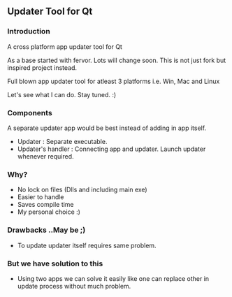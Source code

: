 ## Updater Tool for Qt 

### Introduction
A cross platform app updater tool for Qt

As a base started with fervor. Lots will change soon. This is not just fork but inspired project instead.

Full blown app updater tool for atleast 3 platforms i.e. Win, Mac and Linux

Let's see what I can do. Stay tuned. :)


### Components

A separate updater app would be best instead of adding in app itself.

* Updater : Separate executable.
* Updater's handler : Connecting app and updater. Launch updater whenever required. 


### Why?
* No lock on files (Dlls and including main exe)
* Easier to handle 
* Saves compile time
* My personal choice :)

### Drawbacks ..May be ;) 
* To update updater itself requires same problem. 

### But we have solution to this
* Using two apps we can solve it easily like one can replace other in update process without much problem.
